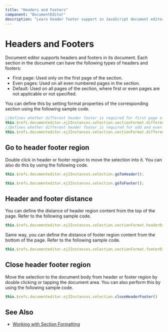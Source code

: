 ```yaml
---
title: "Headers and Footers"
component: "DocumentEditor"
description: "Learn header footer support in JavaScript document editor and how to work with it."
---
```


# Headers and Footers

Document editor supports headers and footers in its document. Each section in the document can have the following types of headers and footers:

* First page: Used only on the first page of the section.
* Even pages: Used on all even numbered pages in the section.
* Default: Used on all pages of the section, where first or even pages are not applicable or not specified.

You can define this by setting format properties of the corresponding section using the following sample code.

```javascript
//Defines whether different header footer is required for first page of the section
this.$refs.documenteditor.ej2Instances.selection.sectionFormat.differentFirstPage= true;
//Defines whether different header footer is required for odd and even pages in the section
this.$refs.documenteditor.ej2Instances.selection.sectionFormat.differentOddAndEvenPages= true;
```

## Go to header footer region

Double click in header or footer region to move the selection into it. You can also do this by using the following code.

```javascript
this.$refs.documenteditor.ej2Instances.selection.goToHeader();
```

```javascript
this.$refs.documenteditor.ej2Instances.selection.goToFooter();
```

## Header and footer distance

You can define the distance of header region content from the top of the page. Refer to the following sample code.

```javascript
this.$refs.documenteditor.ej2Instances.selection.sectionFormat.headerDistance= 36;
```

Same way, you can define the distance of footer region content from the bottom of the page. Refer to the following sample code.

```javascript
this.$refs.documenteditor.ej2Instances.selection.sectionFormat.footerDistace= 36;
```

## Close header footer region

Move the selection to the document body from header or footer region by double clicking or tapping the document area. You can also perform this by using the following sample code.

```javascript
this.$refs.documenteditor.ej2Instances.selection.closeHeaderFooter()
```

## See Also

* [Working with Section Formatting](../document-editor/section-format/)